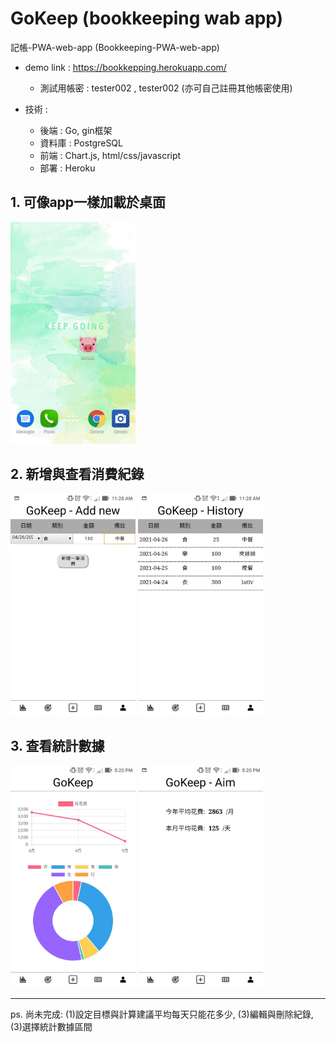# GoKeep (bookkeeping wab app)
記帳-PWA-web-app (Bookkeeping-PWA-web-app)

* demo link : https://bookkepping.herokuapp.com/
  * 測試用帳密 : tester002 , tester002 (亦可自己註冊其他帳密使用)

* 技術 :
  * 後端 : Go, gin框架
  * 資料庫 : PostgreSQL
  * 前端 : Chart.js, html/css/javascript
  * 部署 : Heroku

## 1. 可像app一樣加載於桌面
<img src="https://github.com/Yu-Zhuang/bookkeeping/blob/main/demoscreen/64978.jpg" width="200">

## 2. 新增與查看消費紀錄
<p width="100%">
    <img src="https://github.com/Yu-Zhuang/bookkeeping/blob/main/demoscreen/64975.jpg" width="200">
    <img src="https://github.com/Yu-Zhuang/bookkeeping/blob/main/demoscreen/64976.jpg" width="200">
</p>


## 3. 查看統計數據
<p width="100%">
    <img src="https://github.com/Yu-Zhuang/bookkeeping/blob/main/demoscreen/64974.jpg" width="200">
    <img src="https://github.com/Yu-Zhuang/bookkeeping/blob/main/demoscreen/65117.jpg" width="200">
</p>


--- 
ps. 尚未完成: (1)設定目標與計算建議平均每天只能花多少, (3)編輯與刪除紀錄, (3)選擇統計數據區間

